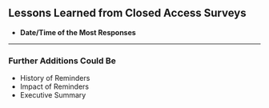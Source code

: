 ## Lessons Learned from Closed Access Surveys

- **Date/Time of the Most Responses**

---

### Further Additions Could Be

- History of Reminders  
- Impact of Reminders  
- Executive Summary
